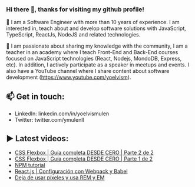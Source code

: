 ### Hi there 👋, thanks for visiting my github profile!

🔭 I am a Software Engineer with more than 10 years of experience. I am interested in, teach about and develop software solutions with JavaScript, TypeScript, ReactJs, NodeJS and related technologies.

🌱 I am passionate about sharing my knowledge with the community, I am a teacher in an academy where I teach Front-End and Back-End courses focused on JavaScript technologies (React, Nodejs, MondoDB, Express, etc). In addition, I actively participate as a speaker in meetups and events. I also have a YouTube channel where I share content about software development (https://www.youtube.com/yoelvism).

## 📫 Get in touch:
- LinkedIn: linkedin.com/in/yoelvismulen
- Twitter: twitter.com/ymulenll

## ▶ Latest videos:
- [CSS Flexbox | Guía completa DESDE CERO | Parte 2 de 2](https://youtu.be/PU1T9DSnxmc)
- [CSS Flexbox | Guía completa DESDE CERO | Parte 1 de 2](https://youtu.be/b2X3sYjRAXY)
- [NPM tutorial](https://youtu.be/AmDw_8U9TF8)
- [React.js | Configuración con Webpack y Babel](https://youtu.be/R7AMcD96mqY)
- [Deja de usar píxeles y usa REM y EM](https://youtu.be/Sgf4HEAW-gQ)

<!--
**ymulenll/ymulenll** is a ✨ _special_ ✨ repository because its `README.md` (this file) appears on your GitHub profile.

Here are some ideas to get you started:

- 🔭 I’m currently working on ...
- 🌱 I’m currently learning ...
- 👯 I’m looking to collaborate on ...
- 🤔 I’m looking for help with ...
- 💬 Ask me about ...
- 📫 How to reach me: ...
- 😄 Pronouns: ...
- ⚡ Fun fact: ...
-->
